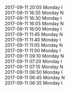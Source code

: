 2017-09-11 20:05 Monday  I  
2017-09-11 16:35 Monday  N  
2017-09-11 16:30 Monday  I  
2017-09-11 16:05 Monday  N  
2017-09-11 16:00 Monday  I  
2017-09-11 11:45 Monday  N  
2017-09-11 11:40 Monday  I  
2017-09-11 11:05 Monday  N  
2017-09-11 11:00 Monday  I  
2017-09-11 09:10 Monday  N  
2017-09-11 07:20 Monday  I  
2017-09-11 07:15 Monday  N  
2017-09-11 06:50 Monday  I  
2017-09-11 06:45 Monday  N  
2017-09-11 06:35 Monday  I  
